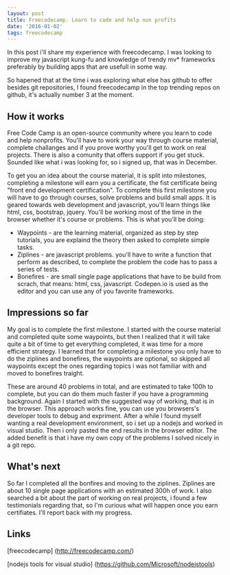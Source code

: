 ```yaml
---
layout: post
title: Freecodecamp. Learn to code and help non profits
date: '2016-01-02'
tags: freecodecamp
---
```


In this post i'll share my experience with freecodecamp.
I was looking to improve my javascript kung-fu and knowledge of trendy mv* frameworks preferably by building apps that are usefull in some way.


So hapened that at the time i was exploring what else has github to offer besides git repositories, I found freecodecamp in the top trending repos on github, it's actually number 3 at the moment.

## How it works

Free Code Camp is an open-source community where you learn to code and help nonprofits.
You'll have to work your way through course material, complete challanges and if you prove worthy you'll get to work on real projects.
There is also a comunity that offers support if you get stuck. Sounded like what i was looking for, so i signed up, that was in December.

To get you an idea about the course material, it is split into milestones, completing a milestone will earn you a certificate, the fist certificate being "front end development certification".
To complete this first milestone you will have to go through courses, solve problems and build small apps.
It is geared towards web development and javascript, you'll learn things like html, css, bootstrap, jquery.
You'll be working most of the time in the browser whether it's course or problems.
This is what you'll be doing:

* Waypoints - are the learning material, organized as step by step tutorials, you are explaind the theory then asked to complete simple tasks.
* Ziplines - are javascript problems. you'll have to write a function that perform as described, to complete the problem the code has to pass a series of tests.
* Bonefires - are small single page applications that have to be build from scrach, that means: html, css, javascript. Codepen.io is used as the editor and you can use any of you favorite frameworks.


## Impressions so far

My goal is to complete the first milestone. I started with the course material and completed quite some waypoints, but then I realized that it will take quite a bit of time to get everything completed, it was time for a more efficient strategy.
I learned that for completing a milestone you only have to do the ziplines and bonefires, the waypoints are optional, so skipped all waypoints except the ones regarding topics i was not familiar with and moved to bonefires traight.

These are around 40 problems in total, and are estimated to take 100h to complete, but you can do them much faster if you have a programming background.
Again I started with the suggested way of working, that is in the browser. This approach works fine, you can use you browsers's developer tools to debug and expriment.
After a while I found myself wanting a real development environment, so i set up a nodejs and worked in visual studio. Then i only pasted the end results in the browser editor.
The added benefit is that i have my own copy of the problems I solved nicely in a git repo.

## What's next

So far I completed all the bonfires and moving to the ziplines. Ziplines are about 10 single page applications with an estimated 300h of work.
I also searched a bit about the part of working on real projects, i found a few testimonials regarding that, so I'm curious what will happen once you earn certifiates.
I'll report back with my progress.

## Links

[freecodecamp] (http://freecodecamp.com/)

[nodejs tools for visual studio] (https://github.com/Microsoft/nodejstools)
